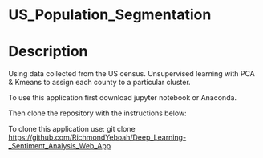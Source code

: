# US_Population_Segmentation

# Description 
Using data collected from the US census. Unsupervised learning with PCA &amp; Kmeans to assign each county to a particular cluster.

To use this application first download jupyter notebook or Anaconda. 

Then clone the repository with the instructions below:

To clone this application use: git clone https://github.com/RichmondYeboah/Deep_Learning-_Sentiment_Analysis_Web_App
